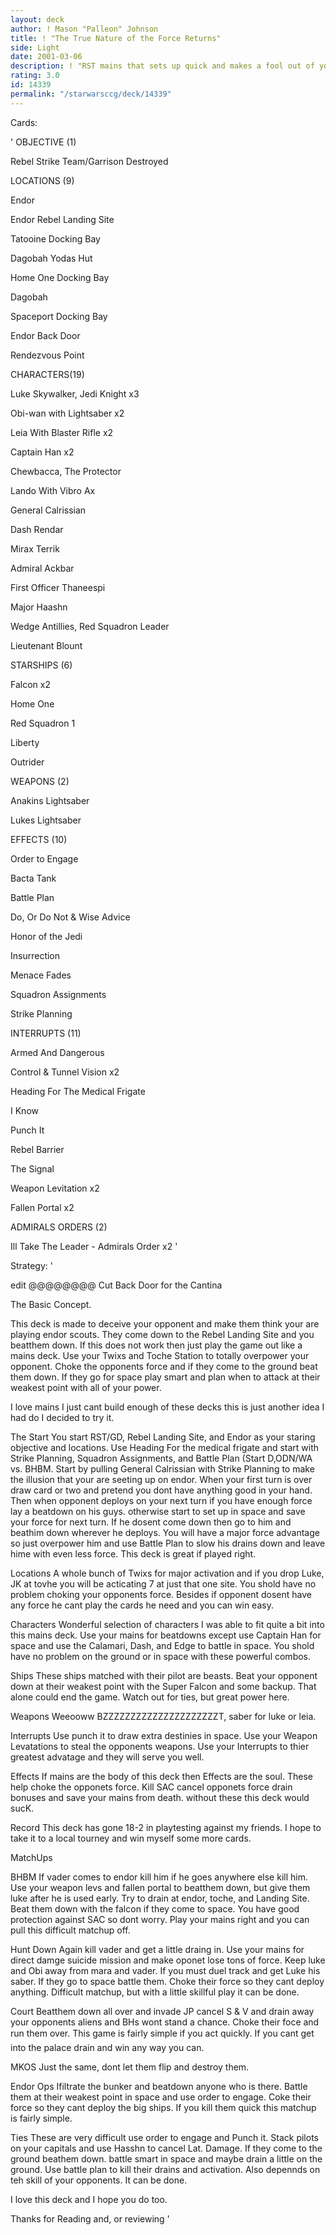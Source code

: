 ```yaml
---
layout: deck
author: ! Mason "Palleon" Johnson
title: ! "The True Nature of the Force Returns"
side: Light
date: 2001-03-06
description: ! "RST mains that sets up quick and makes a fool out of your opponent. Feel the Force."
rating: 3.0
id: 14339
permalink: "/starwarsccg/deck/14339"
---
```

Cards: 

' OBJECTIVE (1) 

Rebel Strike Team/Garrison Destroyed 


LOCATIONS (9) 

Endor 

Endor Rebel Landing Site 

Tatooine Docking Bay 

Dagobah Yodas Hut 

Home One Docking Bay 

Dagobah 

Spaceport Docking Bay 

Endor Back Door 

Rendezvous Point 



CHARACTERS(19) 

Luke Skywalker, Jedi Knight x3 

Obi-wan with Lightsaber x2 

Leia With Blaster Rifle x2 

Captain Han x2 

Chewbacca, The Protector 

Lando With Vibro Ax 

General Calrissian 

Dash Rendar 

Mirax Terrik 

Admiral Ackbar 

First Officer Thaneespi 

Major Haashn 

Wedge Antillies, Red Squadron Leader 

Lieutenant Blount 


STARSHIPS (6) 

Falcon x2 

Home One 

Red Squadron 1 

Liberty 

Outrider 


WEAPONS (2) 

Anakins Lightsaber 

Lukes Lightsaber 


EFFECTS (10) 

Order to Engage 

Bacta Tank 

Battle Plan 

Do, Or Do Not & Wise Advice 

Honor of the Jedi 

Insurrection 

Menace Fades 

Squadron Assignments 

Strike Planning 



INTERRUPTS (11) 

Armed And Dangerous 

Control & Tunnel Vision x2 

Heading For The Medical Frigate 

I Know 

Punch It 

Rebel Barrier 

The Signal 

Weapon Levitation x2 

Fallen Portal x2 


ADMIRALS ORDERS (2) 

Ill Take The Leader - Admirals Order x2   '

Strategy: '

 
edit @@@@@@@@ Cut Back Door for the Cantina 


The Basic Concept. 


This deck is made to deceive your opponent and make them think your are playing endor scouts. They come down to the Rebel Landing Site and you beatthem down. If this does not work then just play the game out like a mains deck. Use your Twixs and Toche Station to totally overpower your opponent. Choke the opponents force and if they come to the ground beat them down. If they go for space play smart and plan when to attack at their weakest point with all of your power. 


I love mains I just cant build enough of these decks this is just another idea I had do I decided to try it. 


The Start You start RST/GD, Rebel Landing Site, and Endor as your staring objective and locations. Use Heading For the medical frigate and start with Strike Planning, Squadron Assignments, and Battle Plan (Start D,ODN/WA vs. BHBM. Start by pulling General Calrissian with Strike Planning to make the illusion that your are seeting up on endor. When your first turn is over draw card or two and pretend you dont have anything good in your hand. Then when opponent deploys on your next turn if you have enough force lay a beatdown on his guys. otherwise start to set up in space and save your force for next turn. If he dosent come down then go to him and beathim down wherever he deploys. You will have a major force advantage so just overpower him and use Battle Plan to slow his drains down and leave hime with even less force. This deck is great if played right. 


Locations A whole bunch of Twixs for major activation and if you drop Luke, JK at tovhe you will be acticating 7 at just that one site. You shold have no problem choking your opponents force. Besides if opponent dosent have any force he cant play the cards he need and you can win easy. 


Characters Wonderful selection of characters I was able to fit quite a bit into this mains deck. Use your mains for beatdowns except use Captain Han for space and use the Calamari, Dash, and Edge to battle in space. You shold have no problem on the ground or in space with these powerful combos. 


Ships These ships matched with their pilot are beasts. Beat your opponent down at their weakest point with the Super Falcon and some backup. That alone could end the game. Watch out for ties, but great power here. 


Weapons Weeooww BZZZZZZZZZZZZZZZZZZZZZT, saber for luke or leia. 


Interrupts Use punch it to draw extra destinies in space. Use your Weapon Levatations to steal the opponents weapons. Use your Interrupts to thier greatest advatage and they will serve you well. 


Effects If mains are the body of this deck then Effects are the soul. These help choke the opponets force. Kill SAC cancel opponets force drain bonuses and save your mains from death. without these this deck would sucK. 


Record This deck has gone 18-2 in playtesting against my friends. I hope to take it to a local tourney and win myself some more cards. 


MatchUps 


BHBM If vader comes to endor kill him if he goes anywhere else kill him. Use your weapon levs and fallen portal to beatthem down, but give them luke after he is used early. Try to drain at endor, toche, and Landing Site. Beat them down with the falcon if they come to space. You have good protection against SAC so dont worry. Play your mains right and you can pull this difficult matchup off. 


Hunt Down Again kill vader and get a little draing in. Use your mains for direct damge suicide mission and make oponet lose tons of force. Keep luke and Obi away from mara and vader. If you must duel track and get Luke his saber. If they go to space battle them. Choke their force so they cant deploy anything. Difficult matchup, but with a little skillful play it can be done. 


Court Beatthem down all over and invade JP cancel S & V and drain away your opponents aliens and BHs wont stand a chance. Choke their foce and run them over. This game is fairly simple if you act quickly. If you cant get into the palace drain and win any way you can. 


MKOS Just the same, dont let them flip and destroy them. 


Endor Ops Ifiltrate the bunker and beatdown anyone who is there. Battle them at their weakest point in space and use order to engage. Coke their force so they cant deploy the big ships. If you kill them quick this matchup is fairly simple. 


Ties These are very difficult use order to engage and Punch it. Stack pilots on your capitals and use Hasshn to cancel Lat. Damage. If they come to the ground beathem down. battle smart in space and maybe drain a little on the ground. Use battle plan to kill their drains and activation. Also depennds on teh skill of your opponents. It can be done. 


I love this deck and I hope you do too. 

Thanks for Reading and, or reviewing   '
